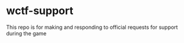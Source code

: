 # wctf-support
This repo is for making and responding to official requests for support during the game
